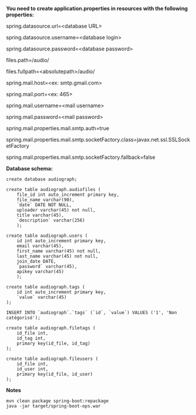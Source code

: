 **You need to create application.properties in resources with the following properties:**

spring.datasource.url=\<database URL\>

spring.datasource.username=\<database login\>

spring.datasource.password=\<database password\>

files.path=/audio/

files.fullpath=\<absolutepath\>/audio/

spring.mail.host=\<ex: smtp.gmail.com\>

spring.mail.port=\<ex: 465\>

spring.mail.username=\<mail username\>

spring.mail.password=\<mail password\>

spring.mail.properties.mail.smtp.auth=true

spring.mail.properties.mail.smtp.socketFactory.class=javax.net.ssl.SSLSocketFactory

spring.mail.properties.mail.smtp.socketFactory.fallback=false


**Database schema:**

    create database audiograph;

    create table audiograph.audiofiles (
        file_id int auto_increment primary key,
        file_name varchar(90),
        `date` DATE NOT NULL,
        uploader varchar(45) not null,
        title varchar(45),
        `description` varchar(256)
        );
    
    create table audiograph.users (
        id int auto_increment primary key,
        email varchar(45),
        first_name varchar(45) not null,
        last_name varchar(45) not null,
        join_date DATE,
        `password` varchar(45),
        apikey varchar(45)
        );
    
    create table audiograph.tags (
        id int auto_increment primary key,
        `value` varchar(45)
    );

    INSERT INTO `audiograph`.`tags` (`id`, `value`) VALUES ('1', 'Non catégorisé');

    create table audiograph.filetags (
        id_file int,
        id_tag int,
        primary key(id_file, id_tag)
    );

    create table audiograph.fileusers (
        id_file int,
        id_user int,
        primary key(id_file, id_user)
    );

**Notes**

    mvn clean package spring-boot:repackage
    java -jar target/spring-boot-ops.war
